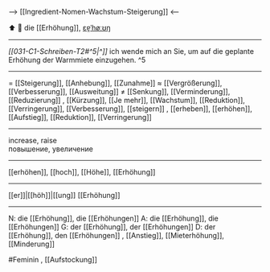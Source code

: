 --> [[Ingredient-Nomen-Wachstum-Steigerung]] <--

⬆️ 🔴 die [[Erhöhung]], [ɛɐ̯ˈhøːʊŋ](https://youglish.com/pronounce/Erhöhung/german)

---
*[[031-C1-Schreiben-T2#^5|^]]* ich wende mich an Sie, um auf die geplante Erhöhung der Warmmiete einzugehen. ^5



---
= [[Steigerung]], [[Anhebung]], [[Zunahme]]
≈ [[Vergrößerung]], [[Verbesserung]], [[Ausweitung]]
≠ [[Senkung]], [[Verminderung]], [[Reduzierung]]
, [[Kürzung]], [[Je mehr]], [[Wachstum]], [[Reduktion]], [[Verringerung]], [[Verbesserung]], [[steigern]]
, [[erheben]], [[erhöhen]], [[Aufstieg]], [[Reduktion]], [[Verringerung]]


---
increase, raise  
повышение, увеличение

---
[[erhöhen]], [[hoch]], [[Höhe]], [[Erhöhung]]

---
[[er]]|[[höh]]|[[ung]]
[[Erhöhung]]


---
N: die [[Erhöhung]], die [[Erhöhungen]]
A: die [[Erhöhung]], die [[Erhöhungen]]
G: der [[Erhöhung]], der [[Erhöhungen]]
D: der [[Erhöhung]], den [[Erhöhungen]]
, [[Anstieg]], [[Mieterhöhung]], [[Minderung]]

#Feminin , [[Aufstockung]]